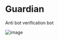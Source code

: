 # Guardian

Anti bot verification bot

![image](https://user-images.githubusercontent.com/92004065/146756921-042b264c-4cc8-47ab-b9f6-374bf9ed28bf.png)


